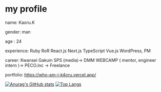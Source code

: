 # my profile 
 name: Kaoru.K
 
 gender: man

 age : 24

 experience: Ruby RoR React.js Next.js TypeScript Vue.js WordPress, PM

 career: Kwansei Gakuin SPS (media)→ DMM WEBCAMP ( mentor, engineer intern )→ PECO.inc → Freelance
 
 portfolio: https://who-am-i-k4oru.vercel.app/



 [![Anurag's GitHub stats](https://github-readme-stats.vercel.app/api?username=kaoru-kk&count_private=true&theme=tokyonight)](https://github.com/anuraghazra/github-readme-stats)
 [![Top Langs](https://github-readme-stats.vercel.app/api/top-langs/?username=kaoru-kk&layout=compact)](https://github.com/anuraghazra/github-readme-stats)
